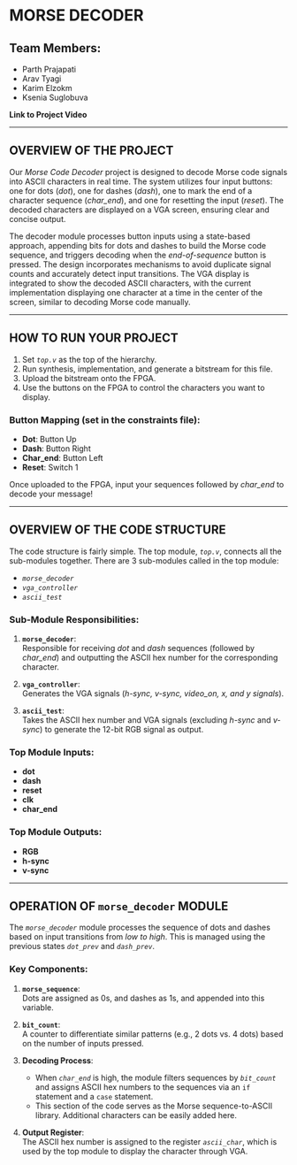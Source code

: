 # MORSE DECODER

## Team Members:
- Parth Prajapati  
- Arav Tyagi  
- Karim Elzokm  
- Ksenia Suglobuva  

**Link to Project Video**  

---

## OVERVIEW OF THE PROJECT

Our *Morse Code Decoder* project is designed to decode Morse code signals into ASCII characters in real time. The system utilizes four input buttons: one for dots (*dot*), one for dashes (*dash*), one to mark the end of a character sequence (*char_end*), and one for resetting the input (*reset*). The decoded characters are displayed on a VGA screen, ensuring clear and concise output.

The decoder module processes button inputs using a state-based approach, appending bits for dots and dashes to build the Morse code sequence, and triggers decoding when the *end-of-sequence* button is pressed. The design incorporates mechanisms to avoid duplicate signal counts and accurately detect input transitions. The VGA display is integrated to show the decoded ASCII characters, with the current implementation displaying one character at a time in the center of the screen, similar to decoding Morse code manually.

---

## HOW TO RUN YOUR PROJECT

1. Set *`top.v`* as the top of the hierarchy.  
2. Run synthesis, implementation, and generate a bitstream for this file.  
3. Upload the bitstream onto the FPGA.  
4. Use the buttons on the FPGA to control the characters you want to display.  

### Button Mapping (set in the constraints file):
- **Dot**: Button Up  
- **Dash**: Button Right  
- **Char_end**: Button Left  
- **Reset**: Switch 1  

Once uploaded to the FPGA, input your sequences followed by *char_end* to decode your message!

---

## OVERVIEW OF THE CODE STRUCTURE

The code structure is fairly simple. The top module, *`top.v`*, connects all the sub-modules together. There are 3 sub-modules called in the top module:  
- *`morse_decoder`*  
- *`vga_controller`*  
- *`ascii_test`*  

### Sub-Module Responsibilities:
1. **`morse_decoder`**:  
   Responsible for receiving *dot* and *dash* sequences (followed by *char_end*) and outputting the ASCII hex number for the corresponding character.  

2. **`vga_controller`**:  
   Generates the VGA signals (*h-sync, v-sync, video_on, x, and y signals*).  

3. **`ascii_test`**:  
   Takes the ASCII hex number and VGA signals (excluding *h-sync* and *v-sync*) to generate the 12-bit RGB signal as output.  

### Top Module Inputs:
- **dot**  
- **dash**  
- **reset**  
- **clk**  
- **char_end**  

### Top Module Outputs:
- **RGB**  
- **h-sync**  
- **v-sync**  

---

## OPERATION OF `morse_decoder` MODULE

The *`morse_decoder`* module processes the sequence of dots and dashes based on input transitions from *low to high*. This is managed using the previous states *`dot_prev`* and *`dash_prev`*.  

### Key Components:
1. **`morse_sequence`**:  
   Dots are assigned as 0s, and dashes as 1s, and appended into this variable.  

2. **`bit_count`**:  
   A counter to differentiate similar patterns (e.g., 2 dots vs. 4 dots) based on the number of inputs pressed.  

3. **Decoding Process**:  
   - When *`char_end`* is high, the module filters sequences by *`bit_count`* and assigns ASCII hex numbers to the sequences via an `if` statement and a `case` statement.  
   - This section of the code serves as the Morse sequence-to-ASCII library. Additional characters can be easily added here.  

4. **Output Register**:  
   The ASCII hex number is assigned to the register *`ascii_char`*, which is used by the top module to display the character through VGA.  
